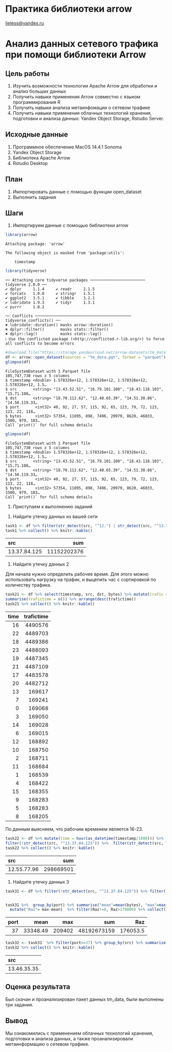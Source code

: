 # Практика библиотеки arrow
lieless@yandex.ru

# Анализ данных сетевого трафика при помощи библиотеки Arrow

## Цель работы

1.  Изучить возможности технологии Apache Arrow для обработки и анализ
    больших данных
2.  Получить навыки применения Arrow совместно с языком программирования
    R
3.  Получить навыки анализа метаинфомации о сетевом трафике
4.  Получить навыки применения облачных технологий хранения, подготовки
    и анализа данных: Yandex Object Storage, Rstudio Server.

## Исходные данные

1.  Программное обеспечение MacOS 14.4.1 Sonoma
2.  Yandex Object Storage
3.  Библиотека Apache Arrow
4.  Rstudio Desktop

## План

1.  Импортировать данные с помощью функции open_dataset
2.  Выполнить задания

## Шаги

1.  Импортируем данные с помощью библиотеки arrow

``` r
library(arrow)
```


    Attaching package: 'arrow'

    The following object is masked from 'package:utils':

        timestamp

``` r
library(tidyverse)
```

    ── Attaching core tidyverse packages ──────────────────────── tidyverse 2.0.0 ──
    ✔ dplyr     1.1.4     ✔ readr     2.1.5
    ✔ forcats   1.0.0     ✔ stringr   1.5.1
    ✔ ggplot2   3.5.1     ✔ tibble    3.2.1
    ✔ lubridate 1.9.3     ✔ tidyr     1.3.1
    ✔ purrr     1.0.2     

    ── Conflicts ────────────────────────────────────────── tidyverse_conflicts() ──
    ✖ lubridate::duration() masks arrow::duration()
    ✖ dplyr::filter()       masks stats::filter()
    ✖ dplyr::lag()          masks stats::lag()
    ℹ Use the conflicted package (<http://conflicted.r-lib.org/>) to force all conflicts to become errors

``` r
#download.file("https://storage.yandexcloud.net/arrow-datasets/tm_data.pqt",destfile = "tm_data.pqt")
df <- arrow::open_dataset(sources = "tm_data.pqt", format = "parquet")
glimpse(df)
```

    FileSystemDataset with 1 Parquet file
    105,747,730 rows x 5 columns
    $ timestamp <double> 1.578326e+12, 1.578326e+12, 1.578326e+12, 1.578326e+12, 1.5…
    $ src       <string> "13.43.52.51", "16.79.101.100", "18.43.118.103", "15.71.108…
    $ dst       <string> "18.70.112.62", "12.48.65.39", "14.51.30.86", "14.50.119.33…
    $ port       <int32> 40, 92, 27, 57, 115, 92, 65, 123, 79, 72, 123, 123, 22, 118…
    $ bytes      <int32> 57354, 11895, 898, 7496, 20979, 8620, 46033, 1500, 979, 103…
    Call `print()` for full schema details

``` r
glimpse(df)
```

    FileSystemDataset with 1 Parquet file
    105,747,730 rows x 5 columns
    $ timestamp <double> 1.578326e+12, 1.578326e+12, 1.578326e+12, 1.578326e+12, 1.5…
    $ src       <string> "13.43.52.51", "16.79.101.100", "18.43.118.103", "15.71.108…
    $ dst       <string> "18.70.112.62", "12.48.65.39", "14.51.30.86", "14.50.119.33…
    $ port       <int32> 40, 92, 27, 57, 115, 92, 65, 123, 79, 72, 123, 123, 22, 118…
    $ bytes      <int32> 57354, 11895, 898, 7496, 20979, 8620, 46033, 1500, 979, 103…
    Call `print()` for full schema details

1.  Приступаем к выполнению заданий

<!-- -->

1.  Найдите утечку данных из вашей сети

``` r
task1 <- df %>% filter(str_detect(src, "^12.") | str_detect(src, "^13.") | str_detect(src, "^14."))  %>% filter(!str_detect(dst, "^12.") | !str_detect(dst, "^13.") | !str_detect(dst, "^14."))  %>% group_by(src) %>% summarise("sum" = sum(bytes)) %>%  filter(sum>6000000000) %>% select(src,sum) 
task1 %>% collect() %>% knitr::kable()
```

<table>
<thead>
<tr class="header">
<th style="text-align: left;">src</th>
<th style="text-align: right;">sum</th>
</tr>
</thead>
<tbody>
<tr class="odd">
<td style="text-align: left;">13.37.84.125</td>
<td style="text-align: right;">11152202376</td>
</tr>
</tbody>
</table>

1.  Найдите утечку данных 2

Для начала нужно определить рабочее время. Для этого можно использовать
нагрузку на трафик, и выцепить час с сортировкой по количеству трафика.

``` r
task21 <- df %>% select(timestamp, src, dst, bytes) %>% mutate(trafic = (str_detect(src, "^((12|13|14)\\.)") & !str_detect(dst, "^((12|13|14)\\.)")),time = hour(as_datetime(timestamp/1000))) %>% filter(trafic == TRUE, time >= 0 & time <= 24) %>% group_by(time) %>%
summarise(trafictime = n()) %>% arrange(desc(trafictime))
task21 %>% collect() %>% knitr::kable()
```

<table>
<thead>
<tr class="header">
<th style="text-align: right;">time</th>
<th style="text-align: right;">trafictime</th>
</tr>
</thead>
<tbody>
<tr class="odd">
<td style="text-align: right;">16</td>
<td style="text-align: right;">4490576</td>
</tr>
<tr class="even">
<td style="text-align: right;">22</td>
<td style="text-align: right;">4489703</td>
</tr>
<tr class="odd">
<td style="text-align: right;">18</td>
<td style="text-align: right;">4489386</td>
</tr>
<tr class="even">
<td style="text-align: right;">23</td>
<td style="text-align: right;">4488093</td>
</tr>
<tr class="odd">
<td style="text-align: right;">19</td>
<td style="text-align: right;">4487345</td>
</tr>
<tr class="even">
<td style="text-align: right;">21</td>
<td style="text-align: right;">4487109</td>
</tr>
<tr class="odd">
<td style="text-align: right;">17</td>
<td style="text-align: right;">4483578</td>
</tr>
<tr class="even">
<td style="text-align: right;">20</td>
<td style="text-align: right;">4482712</td>
</tr>
<tr class="odd">
<td style="text-align: right;">13</td>
<td style="text-align: right;">169617</td>
</tr>
<tr class="even">
<td style="text-align: right;">7</td>
<td style="text-align: right;">169241</td>
</tr>
<tr class="odd">
<td style="text-align: right;">0</td>
<td style="text-align: right;">169068</td>
</tr>
<tr class="even">
<td style="text-align: right;">3</td>
<td style="text-align: right;">169050</td>
</tr>
<tr class="odd">
<td style="text-align: right;">14</td>
<td style="text-align: right;">169028</td>
</tr>
<tr class="even">
<td style="text-align: right;">6</td>
<td style="text-align: right;">169015</td>
</tr>
<tr class="odd">
<td style="text-align: right;">12</td>
<td style="text-align: right;">168892</td>
</tr>
<tr class="even">
<td style="text-align: right;">10</td>
<td style="text-align: right;">168750</td>
</tr>
<tr class="odd">
<td style="text-align: right;">2</td>
<td style="text-align: right;">168711</td>
</tr>
<tr class="even">
<td style="text-align: right;">11</td>
<td style="text-align: right;">168684</td>
</tr>
<tr class="odd">
<td style="text-align: right;">1</td>
<td style="text-align: right;">168539</td>
</tr>
<tr class="even">
<td style="text-align: right;">4</td>
<td style="text-align: right;">168422</td>
</tr>
<tr class="odd">
<td style="text-align: right;">15</td>
<td style="text-align: right;">168355</td>
</tr>
<tr class="even">
<td style="text-align: right;">9</td>
<td style="text-align: right;">168283</td>
</tr>
<tr class="odd">
<td style="text-align: right;">5</td>
<td style="text-align: right;">168283</td>
</tr>
<tr class="even">
<td style="text-align: right;">8</td>
<td style="text-align: right;">168205</td>
</tr>
</tbody>
</table>

По данным выясняем, что рабочим временем является 16-23.

``` r
task22 <- df %>% mutate(time = hour(as_datetime(timestamp/1000))) %>% 
filter(!str_detect(src, "^13.37.84.125")) %>%  filter(str_detect(src, "^12.") | str_detect(src, "^13.") | str_detect(src, "^14."))  %>% filter(!str_detect(dst, "^12.") | !str_detect(dst, "^13.") | !str_detect(dst, "^14."))  %>% filter(time >= 1 & time <= 15) %>%  group_by(src) %>% summarise("sum" = sum(bytes)) %>% filter(sum>290000000) %>% select(src,sum) 
task22 %>% collect() %>% knitr::kable()
```

<table>
<thead>
<tr class="header">
<th style="text-align: left;">src</th>
<th style="text-align: right;">sum</th>
</tr>
</thead>
<tbody>
<tr class="odd">
<td style="text-align: left;">12.55.77.96</td>
<td style="text-align: right;">298669501</td>
</tr>
</tbody>
</table>

1.  Найдите утечку данных 3

``` r
task31 <- df %>% filter(!str_detect(src, "^13.37.84.125")) %>% filter(!str_detect(src, "^12.55.77.96")) %>% filter(str_detect(src, "^12.") | str_detect(src, "^13.") | str_detect(src, "^14."))  %>% filter(!str_detect(dst, "^12.") | !str_detect(dst, "^13.") | !str_detect(dst, "^14."))  %>% select(src, bytes, port) 


task31 %>%  group_by(port) %>% summarise("mean"=mean(bytes), "max"=max(bytes), "sum" = sum(bytes)) %>% 
  mutate("Raz"= max-mean)  %>% filter(Raz!=0, Raz>170000) %>% collect() %>% knitr::kable()
```

<table>
<thead>
<tr class="header">
<th style="text-align: right;">port</th>
<th style="text-align: right;">mean</th>
<th style="text-align: right;">max</th>
<th style="text-align: right;">sum</th>
<th style="text-align: right;">Raz</th>
</tr>
</thead>
<tbody>
<tr class="odd">
<td style="text-align: right;">37</td>
<td style="text-align: right;">33348.49</td>
<td style="text-align: right;">209402</td>
<td style="text-align: right;">48192673159</td>
<td style="text-align: right;">176053.5</td>
</tr>
</tbody>
</table>

``` r
task32 <- task31  %>% filter(port==37) %>% group_by(src) %>% summarise("mean"=mean(bytes)) %>% filter(mean>37543) %>% select(src)
task32 %>% collect() %>% knitr::kable()
```

<table>
<thead>
<tr class="header">
<th style="text-align: left;">src</th>
</tr>
</thead>
<tbody>
<tr class="odd">
<td style="text-align: left;">13.46.35.35</td>
</tr>
</tbody>
</table>

## Оценка результата

Был скачан и проанализирован пакет данных tm_data, были выполнены три
задания.

## Вывод

Мы ознакомились с применением облачных технологий хранения, подготовки и
анализа данных, а также проанализировали метаинформацию о сетевом
трафике.
